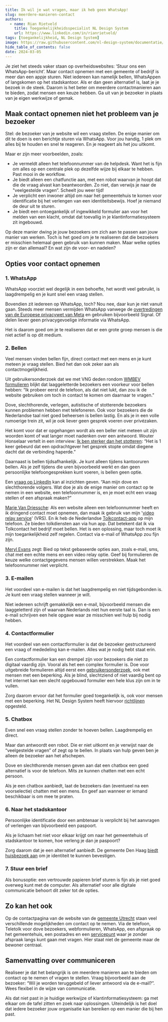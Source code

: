 ```yaml
---
title: Ik wil je wat vragen, maar ik heb geen WhatsApp!
slug: meerdere-manieren-contact
authors:
  - name: Rian Rietveld
    title: Toegankelijkheidsspecialist NL Design System
    url: https://www.linkedin.com/in/rianrietveld/
tags: [toegankelijkheid, NL Design System]
image: https://raw.githubusercontent.com/nl-design-system/documentatie/refs/heads/assets/meerdere-manieren.png
hide_table_of_contents: false
date: 2024-03-05
---
```


Je ziet het steeds vaker staan op overheidswebsites: ‘Stuur ons een WhatsApp-bericht’. Maar contact opnemen met een gemeente of bedrijf is meer dan een appje sturen. Niet iedereen kan namelijk bellen, WhatsAppen of langskomen op het stadskantoor. Als er dan geen alternatief is, laat je je bezoek in de steek. Daarom is het beter om meerdere contactmanieren aan te bieden, zodat mensen een keuze hebben. Ga uit van je bezoeker in plaats van je eigen werkwijze of gemak.

<!-- truncate -->

## Maak contact opnemen niet het probleem van je bezoeker

Stel: de bezoeker van je website wil een vraag stellen. De enige manier om dit te doen is een berichtje sturen via WhatsApp. Voor jou handig, 1 plek om alles bij te houden en snel te reageren. En je reageert als het jou uitkomt.

Maar er zijn meer voorbeelden, zoals:

- Je vermeldt alleen het telefoonnummer van de helpdesk. Want het is fijn om alles op een centrale plek op dezelfde wijze bij elkaar te hebben. Past mooi in de workflow.
- Je biedt alleen een chatfunctie aan, met een robot waarvan je hoopt dat die de vraag alvast kan beantwoorden. Zo niet, dan verwijs je naar de "veelgestelde vragen”. Scheelt jou weer tijd!
- Je verplicht een inwoner altijd om naar het gemeentehuis te komen voor identificatie bij het verlengen van een identiteitsbewijs. Hoef je niemand de deur uit te sturen.
- Je biedt een ontoegankelijk of ingewikkeld formulier aan voor het melden van een klacht, omdat dat toevallig in je klantinformatiesysteem zit ingebouwd.

Op deze manier dwing je jouw bezoekers om zich aan te passen aan jouw manier van werken. Toch is het goed om je te realiseren dat die bezoekers er misschien helemaal geen gebruik van kunnen maken. Maar welke opties zijn er dan allemaal? En wat zijn de voor- en nadelen?

## Opties voor contact opnemen

### 1. WhatsApp

WhatsApp voorziet wel degelijk in een behoefte, het wordt veel gebruikt, is laagdrempelig en je kunt snel een vraag stellen.

Bovendien zit iedereen op WhatsApp, toch? Nou nee, daar kun je niet vanuit gaan. Steeds meer mensen vermijden WhatsApp vanwege de [overtredingen van de Europese privacywet van Meta](https://www.rtlnieuws.nl/tech/artikel/5357277/meta-facebook-whatsapp-instagram-boete-privacy) en gebruiken bijvoorbeeld Signal. Of delen liever geen privacygevoelige informatie via WhatsApp.

Het is daarom goed om je te realiseren dat er een grote groep mensen is die niet actief is op dit medium.

### 2. Bellen

Veel mensen vinden bellen fijn, direct contact met een mens en je kunt meteen je vraag stellen. Bied het dan ook zeker aan als contactmogelijkheid.

Uit gebruikersonderzoek dat we met VNG deden rondom [WMBEV formulieren](https://gebruikersonderzoeken.nl/docs/onderzoek-bekijken/wmebv/vng-online-formulieren) blijkt dat laaggeletterde bezoekers een voorkeur voor bellen hebben: “Ik probeer eerst de telefoon, als dat niet lukt, dan zou ik de website gebruiken om toch in contact te komen om daarnaar te vragen.”

Dove, slechthorende, verlegen, autistische of stotterende bezoekers kunnen problemen hebben met telefoneren. Ook voor bezoekers die de Nederlandse taal niet goed beheersen is bellen lastig. En als je in een volle rumoerige trein zit, wil je ook liever geen gesprek voeren over privézaken.

Het komt voor dat er opgehangen wordt als een beller niet meteen uit zijn woorden komt of wat langer moet nadenken over een antwoord. Wouter Honselaar vertelt in een interview: [Ik ben sterker dan het stotteren](https://level-level.com/nl/blog/interview-met-wouter-ik-ben-sterker-dan-het-stotteren/): “Het is 1 keer gebeurd dat een opdrachtgever het gesprek stopte omdat diegene dacht dat de verbinding haperde.”

Daarnaast is bellen tijdsafhankelijk. Je kunt alleen tijdens kantooruren bellen. Als je zelf tijdens die uren bijvoorbeeld werkt en dan geen persoonlijke telefoongesprekken kunt voeren, is bellen geen optie.

Een [vraag op LinkedIn](https://www.linkedin.com/posts/rianrietveld_question-to-my-deaf-hard-of-hearing-followers-activity-7139872940845617155-KjqK/) kan al inzichten geven. “Aan mijn dove en slechthorende volgers. Wat doe je als de enige manier om contact op te nemen in een website, een telefoonnummer is, en je moet echt een vraag stellen of een afspraak maken?”

[Marie Van Driessche](https://www.linkedin.com/in/marie-van-driessche/): Als een website alleen een telefoonnummer heeft en ik dringend contact moet opnemen, dan maak ik gebruik van mijn '[video relay service](https://en.wikipedia.org/wiki/Video_relay_service)' (VRS). En ik heb de Nederlandse [Tolkcontact-app](https://www.tolkcontact.nl/tolkcontact-app/wat-kun-je-met-de-app/) op mijn telefoon. Ze bieden tolkdiensten aan via hun app. Dat betekent dat ik via Tolkcontact het bedrijf moet bellen. Het is een oplossing, maar toch moet ik mijn toegankelijkheid zelf regelen. Contact via e-mail of WhatsApp zou fijn zijn.

[Meryl Evans](https://www.linkedin.com/in/ACoAAAAAGtwB3v1X0M8UmpXDD_iUAKlA0Mmq0sk/) zegt: Bied op tekst gebaseerde opties aan, zoals e-mail, sms, chat met een echte mens en een video relay optie. Geef bij formulieren de keuze welke contactgegevens mensen willen verstrekken. Maak het telefoonnummer niet verplicht.

### 3. E-mailen

Het voordeel van e-mailen is dat het laagdrempelig en niet tijdsgebonden is. Je kunt een vraag stellen wanneer je wilt.

Niet iedereen schrijft gemakkelijk een e-mail, bijvoorbeeld mensen die laaggeletterd zijn of waarvan Nederlands niet hun eerste taal is. Dan is een e-mail schrijven een hele opgave waar ze misschien wel hulp bij nodig hebben.

### 4. Contactformulier

Het voordeel van een contactformulier is dat de bezoeker gestructureerd een vraag of mededeling kan e-mailen. Alles wat je nodig hebt staat erin.

Een contactformulier kan een drempel zijn voor bezoekers die niet zo digitaal vaardig zijn. Vooral als het een complex formulier is. Doe voor uitgebreide formulieren altijd eerst een [gebruikersonderzoek](https://gebruikersonderzoeken.nl/), ook met mensen met een beperking. Als je blind, slechtziend of niet vaardig bent op het internet kan een slecht opgebouwd formulier een hele klus zijn om in te vullen.

Zorg daarom ervoor dat het formulier goed toegankelijk is, ook voor mensen met een beperking. Het NL Design System heeft hiervoor [richtlijnen](https://nldesignsystem.nl/richtlijnen/) opgesteld.

### 5. Chatbox

Even snel een vraag stellen zonder te hoeven bellen. Laagdrempelig en direct.

Maar dan antwoordt een robot. Die er niet uitkomt en je verwijst naar de “veelgestelde vragen” of zegt op te bellen. In plaats van hulp geven ben je alleen de bezoeker aan het afschepen.

Dove en slechthorende mensen geven aan dat een chatbox een goed alternatief is voor de telefoon. Mits ze kunnen chatten met een echt persoon.

Als je een chatbox aanbiedt, laat de bezoekers dan (eventueel na een voorselectie) chatten met een mens. En geef aan wanneer er iemand beschikbaar is om mee te praten.

### 6. Naar het stadskantoor

Persoonlijke identificatie door een ambtenaar is verplicht bij het aanvragen of verlengen van bijvoorbeeld een paspoort.

Als je lichaam het niet voor elkaar krijgt om naar het gemeentehuis of stadskantoor te komen, hoe verleng je dan je paspoort?

Zorg daarom dat je een alternatief aanbiedt. De gemeente Den Haag [biedt huisbezoek aan](https://www.denhaag.nl/nl/paspoort-en-identiteitskaart/huisbezoek-nederlandse-identiteitskaart-aanvragen/) om je identiteit te kunnen bevestigen.

### 7. Stuur een brief

Als bonusoptie: een vertrouwde papieren brief sturen is fijn als je niet goed overweg kunt met de computer. Als alternatief voor alle digitale communicatie behoort dit zeker tot de opties.

## Zo kan het ook

Op de contactpagina van de website van de [gemeente Utrecht](https://www.utrecht.nl/contact/) staan veel verschillende mogelijkheden om contact op te nemen. Via de telefoon, Teletolk voor dove bezoekers, webformulieren, WhatsApp, een afspraak op het gemeentehuis, een postadres en een [servicepunt](https://www.utrecht.nl/contact/servicepunt/) waar je zonder afspraak langs kunt gaan met vragen. Hier staat niet de gemeente maar de bewoner centraal.

## Samenvatting over communiceren

Realiseer je dat het belangrijk is om meerdere manieren aan te bieden om contact op te nemen of vragen te stellen. Vraag bijvoorbeeld aan de bezoeker: “Wil je worden teruggebeld of liever antwoord via de e-mail?”. Wees flexibel in de wijze van communicatie.

Als dat niet past in je huidige werkwijze of klantinformatiesysteem: ga met elkaar om de tafel zitten en zoek naar oplossingen. Uiteindelijk is het doel dat iedere bezoeker jouw organisatie kan bereiken op een manier die bij hen past.
